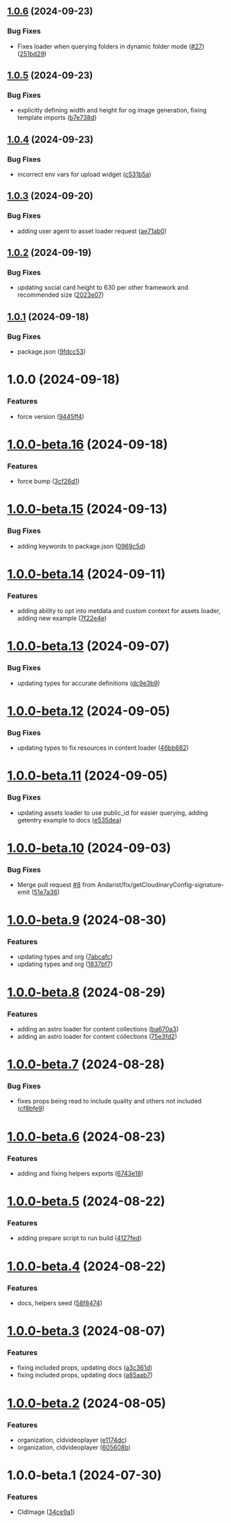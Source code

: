 ## [1.0.6](https://github.com/colbyfayock/astro-cloudinary/compare/v1.0.5...v1.0.6) (2024-09-23)


### Bug Fixes

* Fixes loader when querying folders in dynamic folder mode ([#27](https://github.com/colbyfayock/astro-cloudinary/issues/27)) ([251bd29](https://github.com/colbyfayock/astro-cloudinary/commit/251bd299e24113fd61dac8585c71e049535ffbe6))

## [1.0.5](https://github.com/colbyfayock/astro-cloudinary/compare/v1.0.4...v1.0.5) (2024-09-23)


### Bug Fixes

* explicitly defining width and height for og image generation, fixing template imports ([b7e738d](https://github.com/colbyfayock/astro-cloudinary/commit/b7e738d2ab8015a349d4666c0ce2d6388223cd62))

## [1.0.4](https://github.com/colbyfayock/astro-cloudinary/compare/v1.0.3...v1.0.4) (2024-09-23)


### Bug Fixes

* incorrect env vars for upload widget ([c531b5a](https://github.com/colbyfayock/astro-cloudinary/commit/c531b5aebf11a196dec646d74bb4f821f8c1215a))

## [1.0.3](https://github.com/colbyfayock/astro-cloudinary/compare/v1.0.2...v1.0.3) (2024-09-20)


### Bug Fixes

* adding user agent to asset loader request ([ae71ab0](https://github.com/colbyfayock/astro-cloudinary/commit/ae71ab07442f00e42189d73ab0b3e3e5b8c44cac))

## [1.0.2](https://github.com/colbyfayock/astro-cloudinary/compare/v1.0.1...v1.0.2) (2024-09-19)


### Bug Fixes

* updating social card height to 630 per other framework and recommended size ([2023e07](https://github.com/colbyfayock/astro-cloudinary/commit/2023e07f359946dbc7c17f6563cb0c5d5aa0ebac))

## [1.0.1](https://github.com/colbyfayock/astro-cloudinary/compare/v1.0.0...v1.0.1) (2024-09-18)


### Bug Fixes

* package.json ([9fdcc53](https://github.com/colbyfayock/astro-cloudinary/commit/9fdcc53896e2c82c8a2206bac34184f8384a5808))

# 1.0.0 (2024-09-18)


### Features

* force version ([9445ff4](https://github.com/colbyfayock/astro-cloudinary/commit/9445ff4c7c5c56583adf0ad8ae9687c78cc09d4c))

# [1.0.0-beta.16](https://github.com/colbyfayock/astro-cloudinary/compare/v1.0.0-beta.15...v1.0.0-beta.16) (2024-09-18)


### Features

* force bump ([3cf26d1](https://github.com/colbyfayock/astro-cloudinary/commit/3cf26d1e4984485e084232e07f21624329f699f2))

# [1.0.0-beta.15](https://github.com/colbyfayock/astro-cloudinary/compare/v1.0.0-beta.14...v1.0.0-beta.15) (2024-09-13)


### Bug Fixes

* adding keywords to package.json ([0969c5d](https://github.com/colbyfayock/astro-cloudinary/commit/0969c5d0d759617683bd439ad723a980a6fe8e09))

# [1.0.0-beta.14](https://github.com/colbyfayock/astro-cloudinary/compare/v1.0.0-beta.13...v1.0.0-beta.14) (2024-09-11)


### Features

* adding ability to opt into metdata and custom context for assets loader, adding new example ([7f22e4e](https://github.com/colbyfayock/astro-cloudinary/commit/7f22e4ef22cf06363fe28eebb0c65ea91471c445))

# [1.0.0-beta.13](https://github.com/colbyfayock/astro-cloudinary/compare/v1.0.0-beta.12...v1.0.0-beta.13) (2024-09-07)


### Bug Fixes

* updating types for accurate definitions ([dc9e3b9](https://github.com/colbyfayock/astro-cloudinary/commit/dc9e3b9f545e98d451d483d4cfdd882b33209f5f))

# [1.0.0-beta.12](https://github.com/colbyfayock/astro-cloudinary/compare/v1.0.0-beta.11...v1.0.0-beta.12) (2024-09-05)


### Bug Fixes

* updating types to fix resources in content loader ([46bb682](https://github.com/colbyfayock/astro-cloudinary/commit/46bb68242ab38083077c10943a626701253950b6))

# [1.0.0-beta.11](https://github.com/colbyfayock/astro-cloudinary/compare/v1.0.0-beta.10...v1.0.0-beta.11) (2024-09-05)


### Bug Fixes

* updating assets loader to use public_id for easier querying, adding getentry example to docs ([e535dea](https://github.com/colbyfayock/astro-cloudinary/commit/e535deacfd75341a13c2750b3da09d0630dc7979))

# [1.0.0-beta.10](https://github.com/colbyfayock/astro-cloudinary/compare/v1.0.0-beta.9...v1.0.0-beta.10) (2024-09-03)


### Bug Fixes

* Merge pull request [#8](https://github.com/colbyfayock/astro-cloudinary/issues/8) from Andarist/fix/getCloudinaryConfig-signature-emit ([51e7a36](https://github.com/colbyfayock/astro-cloudinary/commit/51e7a364182a574c1c6f8d45def0189e28266330))

# [1.0.0-beta.9](https://github.com/colbyfayock/astro-cloudinary/compare/v1.0.0-beta.8...v1.0.0-beta.9) (2024-08-30)


### Features

* updating types and org ([7abcafc](https://github.com/colbyfayock/astro-cloudinary/commit/7abcafc0305eb5e960d98eca3cc0f1fdf9e91e74))
* updating types and org ([1837bf7](https://github.com/colbyfayock/astro-cloudinary/commit/1837bf753c8fcee7bffd205dd8c44bd4e5597709))

# [1.0.0-beta.8](https://github.com/colbyfayock/astro-cloudinary/compare/v1.0.0-beta.7...v1.0.0-beta.8) (2024-08-29)


### Features

* adding an astro loader for content collections ([ba670a3](https://github.com/colbyfayock/astro-cloudinary/commit/ba670a3c412a2d9813175d6fd634bba37596b833))
* adding an astro loader for content collections ([75e3fd2](https://github.com/colbyfayock/astro-cloudinary/commit/75e3fd210bea9e5142332cb0ad64ee5e9ab783cb))

# [1.0.0-beta.7](https://github.com/colbyfayock/astro-cloudinary/compare/v1.0.0-beta.6...v1.0.0-beta.7) (2024-08-28)


### Bug Fixes

* fixes props being read to include quality and others not included ([cf8bfe9](https://github.com/colbyfayock/astro-cloudinary/commit/cf8bfe96ba6218eb4a81fe066a32bf5cdb195902))

# [1.0.0-beta.6](https://github.com/colbyfayock/astro-cloudinary/compare/v1.0.0-beta.5...v1.0.0-beta.6) (2024-08-23)


### Features

* adding and fixing helpers exports ([6743e18](https://github.com/colbyfayock/astro-cloudinary/commit/6743e183469c45bd091173993ace15de50d1c9bd))

# [1.0.0-beta.5](https://github.com/colbyfayock/astro-cloudinary/compare/v1.0.0-beta.4...v1.0.0-beta.5) (2024-08-22)


### Features

* adding prepare script to run build ([4127fed](https://github.com/colbyfayock/astro-cloudinary/commit/4127fede242a11749ac825471c51fc7391942060))

# [1.0.0-beta.4](https://github.com/colbyfayock/astro-cloudinary/compare/v1.0.0-beta.3...v1.0.0-beta.4) (2024-08-22)


### Features

* docs, helpers seed ([58f8474](https://github.com/colbyfayock/astro-cloudinary/commit/58f847488cdd780714a1e96f70c9e84671ac47dc))

# [1.0.0-beta.3](https://github.com/colbyfayock/astro-cloudinary/compare/v1.0.0-beta.2...v1.0.0-beta.3) (2024-08-07)


### Features

* fixing included props, updating docs ([a3c361d](https://github.com/colbyfayock/astro-cloudinary/commit/a3c361dd8b325837d469be8e85b2a53e077c2768))
* fixing included props, updating docs ([a85aab7](https://github.com/colbyfayock/astro-cloudinary/commit/a85aab72e8709d305981b69c8ac006e0c26623e6))

# [1.0.0-beta.2](https://github.com/colbyfayock/astro-cloudinary/compare/v1.0.0-beta.1...v1.0.0-beta.2) (2024-08-05)


### Features

* organization, cldvideoplayer ([e1174dc](https://github.com/colbyfayock/astro-cloudinary/commit/e1174dca6bfd68676b12c335e05294fa63925d06))
* organization, cldvideoplayer ([605608b](https://github.com/colbyfayock/astro-cloudinary/commit/605608b9b320620a25423221288e28f01072ee5a))

# 1.0.0-beta.1 (2024-07-30)


### Features

* CldImage ([34ce9a1](https://github.com/colbyfayock/astro-cloudinary/commit/34ce9a184a4bf2fe55427a67eeb1016acf565354))
